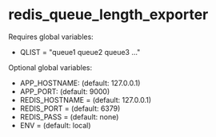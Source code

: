 # redis_queue_length_exporter

Requires global variables:

* QLIST = "queue1 queue2 queue3 ..."

Optional global variables:

* APP_HOSTNAME: (default: 127.0.0.1)
* APP_PORT: (default: 9000)
* REDIS_HOSTNAME = (default: 127.0.0.1)
* REDIS_PORT = (default: 6379)
* REDIS_PASS = (default: none)
* ENV = (default: local)


